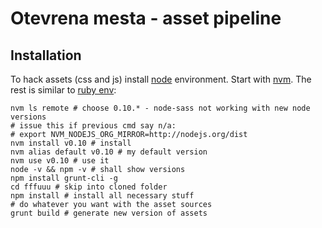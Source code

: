 # Otevrena mesta - asset pipeline

## Installation

To hack assets (css and js) install [node](http://nodejs.org/) environment.
Start with [nvm](https://github.com/creationix/nvm).
The rest is similar to [ruby env](..):

```
nvm ls remote # choose 0.10.* - node-sass not working with new node versions
# issue this if previous cmd say n/a:
# export NVM_NODEJS_ORG_MIRROR=http://nodejs.org/dist
nvm install v0.10 # install
nvm alias default v0.10 # my default version
nvm use v0.10 # use it
node -v && npm -v # shall show versions
npm install grunt-cli -g
cd fffuuu # skip into cloned folder
npm install # install all necessary stuff
# do whatever you want with the asset sources
grunt build # generate new version of assets
```
